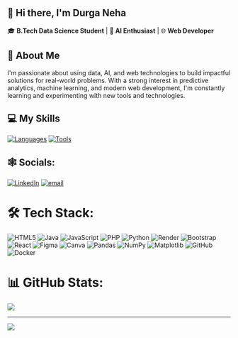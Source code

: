 ## 👋 Hi there, I'm Durga Neha

🎓 **B.Tech Data Science Student** | 🤖 **AI Enthusiast** | 🌐 **Web Developer**

## 💬 About Me
I'm passionate about using data, AI, and web technologies to build impactful solutions for real-world problems. With a strong interest in predictive analytics, machine learning, and modern web development, I'm constantly learning and experimenting with new tools and technologies.

## 💻 My Skills

[![Languages](https://skillicons.dev/icons?i=java,py,html,css,js,php)](https://skillicons.dev)
[![Tools](https://skillicons.dev/icons?i=github,vscode)](https://skillicons.dev)


## 🕸️ Socials:
[![LinkedIn](https://img.shields.io/badge/LinkedIn-%230077B5.svg?logo=linkedin&logoColor=white)](https://linkedin.com/in/https://www.linkedin.com/in/durga-neha-kollipara-4657b0309/) 
[![email](https://img.shields.io/badge/Email-D14836?logo=gmail&logoColor=white)](mailto:durganeha825@gmail.com) 

# 🛠️ Tech Stack:
![HTML5](https://img.shields.io/badge/html5-%23E34F26.svg?style=plastic&logo=html5&logoColor=white) ![Java](https://img.shields.io/badge/java-%23ED8B00.svg?style=plastic&logo=openjdk&logoColor=white) ![JavaScript](https://img.shields.io/badge/javascript-%23323330.svg?style=plastic&logo=javascript&logoColor=%23F7DF1E) ![PHP](https://img.shields.io/badge/php-%23777BB4.svg?style=plastic&logo=php&logoColor=white) ![Python](https://img.shields.io/badge/python-3670A0?style=plastic&logo=python&logoColor=ffdd54) ![Render](https://img.shields.io/badge/Render-%46E3B7.svg?style=plastic&logo=render&logoColor=white) ![Bootstrap](https://img.shields.io/badge/bootstrap-%238511FA.svg?style=plastic&logo=bootstrap&logoColor=white) ![React](https://img.shields.io/badge/react-%2320232a.svg?style=plastic&logo=react&logoColor=%2361DAFB) ![Figma](https://img.shields.io/badge/figma-%23F24E1E.svg?style=plastic&logo=figma&logoColor=white) ![Canva](https://img.shields.io/badge/Canva-%2300C4CC.svg?style=plastic&logo=Canva&logoColor=white) ![Pandas](https://img.shields.io/badge/pandas-%23150458.svg?style=plastic&logo=pandas&logoColor=white) ![NumPy](https://img.shields.io/badge/numpy-%23013243.svg?style=plastic&logo=numpy&logoColor=white) ![Matplotlib](https://img.shields.io/badge/Matplotlib-%23ffffff.svg?style=plastic&logo=Matplotlib&logoColor=black) ![GitHub](https://img.shields.io/badge/github-%23121011.svg?style=plastic&logo=github&logoColor=white) ![Docker](https://img.shields.io/badge/docker-%230db7ed.svg?style=plastic&logo=docker&logoColor=white)
# 📊 GitHub Stats:
![](https://github-readme-stats.vercel.app/api/top-langs/?username=durganeha&theme=dark&hide_border=false&include_all_commits=true&count_private=true&layout=compact)

---
[![](https://visitcount.itsvg.in/api?id=durganeha&icon=0&color=0)](https://visitcount.itsvg.in)

<!-- Proudly created with GPRM ( https://gprm.itsvg.in ) -->



